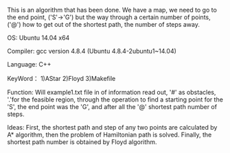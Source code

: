 This is an algorithm that has been done.
We have a map, we need to go to the end point, ('S'->'G')
but the way through a certain number of points, ('@')
how to get out of the shortest path, the number of steps away.

OS: 
Ubuntu 14.04 x64

Compiler: 
gcc version 4.8.4 (Ubuntu 4.8.4-2ubuntu1~14.04)

Language:
C++

KeyWord： 
1)AStar
2)Floyd
3)Makefile

Function: 
Will example1.txt file in of information read out, '#' as obstacles, '.'for the feasible region, 
through the operation to find a starting point for the 'S', the end point was the 'G', 
and after all the '@' shortest path number of steps.

Ideas: 
First, the shortest path and step of any two points are calculated by A* algorithm, 
then the problem of Hamiltonian path is solved. 
Finally, the shortest path number is obtained by Floyd algorithm.
